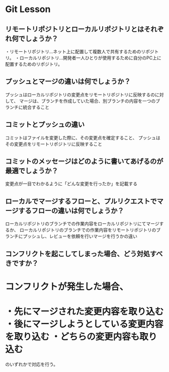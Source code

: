 # Git Lesson

## リモートリポジトリとローカルリポジトリとはそれぞれ何でしょうか？

・リモートリポジトリ…ネット上に配置して複数人で共有するためのリポジトリ。
・ローカルリポジトリ…開発者一人ひとりが使用するために自分のPC上に配置するためのリポジトリ。

## プッシュとマージの違いは何でしょうか？

プッシュはローカルリポジトリの変更点をリモートリポジトリに反映するのに対して、
マージは、ブランチを作成していた場合、別ブランチの内容を一つのブランチに統合すること

## コミットとプッシュの違い

コミットはファイルを変更した際に、その変更点を確定すること、
プッシュはその変更点をリモートリポジトリに反映すること

## コミットのメッセージはどのように書いてあげるのが最適でしょうか？

変更点が一目でわかるように「どんな変更を行ったか」を記載する

## ローカルでマージするフローと、プルリクエストでマージするフローの違いは何でしょうか？

ローカルリポジトリのブランチでの作業内容をローカルリポジトリにてマージするか、
ローカルリポジトリのブランチでの作業内容をリモートリポジトリのブランチにプッシュし、レビューを依頼を行いマージを行うかの違い

## コンフリクトを起こしてしまった場合、どう対処すべきですか？


コンフリクトが発生した場合、
===========
・先にマージされた変更内容を取り込む
・後にマージしようとしている変更内容を取り込む
・どちらの変更内容も取り込む
===========
のいずれかで対応を行う。